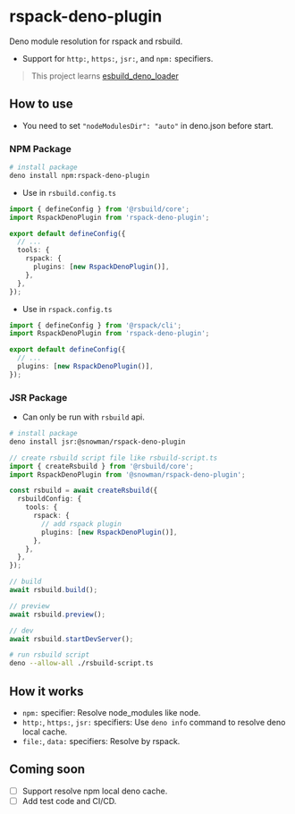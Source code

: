 # rspack-deno-plugin

Deno module resolution for rspack and rsbuild.

- Support for `http:`, `https:`, `jsr:`, and `npm:` specifiers.

> This project learns [esbuild_deno_loader](https://github.com/lucacasonato/esbuild_deno_loader)

## How to use

- You need to set `"nodeModulesDir": "auto"` in deno.json before start.

### NPM Package

```bash
# install package
deno install npm:rspack-deno-plugin
```

- Use in `rsbuild.config.ts`

```ts
import { defineConfig } from '@rsbuild/core';
import RspackDenoPlugin from 'rspack-deno-plugin';

export default defineConfig({
  // ...
  tools: {
    rspack: {
      plugins: [new RspackDenoPlugin()],
    },
  },
});
```

- Use in `rspack.config.ts`

```ts
import { defineConfig } from '@rspack/cli';
import RspackDenoPlugin from 'rspack-deno-plugin';

export default defineConfig({
  // ...
  plugins: [new RspackDenoPlugin()],
});
```

### JSR Package

- Can only be run with `rsbuild` api.

```bash
# install package
deno install jsr:@snowman/rspack-deno-plugin
```

```ts
// create rsbuild script file like rsbuild-script.ts
import { createRsbuild } from '@rsbuild/core';
import RspackDenoPlugin from '@snowman/rspack-deno-plugin';

const rsbuild = await createRsbuild({
  rsbuildConfig: {
    tools: {
      rspack: {
        // add rspack plugin
        plugins: [new RspackDenoPlugin()],
      },
    },
  },
});

// build
await rsbuild.build();

// preview
await rsbuild.preview();

// dev
await rsbuild.startDevServer();
```

```bash
# run rsbuild script
deno --allow-all ./rsbuild-script.ts
```

## How it works

- `npm:` specifier: Resolve node_modules like node.
- `http:`, `https:`, `jsr:` specifiers: Use `deno info` command to resolve deno local cache.
- `file:`, `data:` specifiers: Resolve by rspack.

## Coming soon

- [ ] Support resolve npm local deno cache.
- [ ] Add test code and CI/CD.
